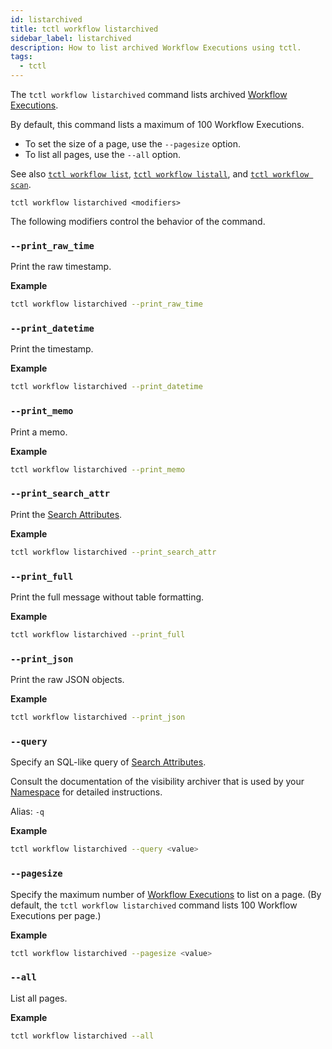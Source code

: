 ```yaml
---
id: listarchived
title: tctl workflow listarchived
sidebar_label: listarchived
description: How to list archived Workflow Executions using tctl.
tags:
  - tctl
---
```


The `tctl workflow listarchived` command lists archived [Workflow Executions](/concepts/what-is-a-workflow-execution).

By default, this command lists a maximum of 100 Workflow Executions.

- To set the size of a page, use the `--pagesize` option.
- To list all pages, use the `--all` option.

See also [`tctl workflow list`](/tctl-v1/workflow/list), [`tctl workflow listall`](/tctl-v1/workflow/listall), and [`tctl workflow scan`](/tctl-v1/workflow/scan).

`tctl workflow listarchived <modifiers>`

The following modifiers control the behavior of the command.

### `--print_raw_time`

Print the raw timestamp.

**Example**

```bash
tctl workflow listarchived --print_raw_time
```

### `--print_datetime`

Print the timestamp.

**Example**

```bash
tctl workflow listarchived --print_datetime
```

### `--print_memo`

Print a memo.

**Example**

```bash
tctl workflow listarchived --print_memo
```

### `--print_search_attr`

Print the [Search Attributes](/concepts/what-is-a-search-attribute).

**Example**

```bash
tctl workflow listarchived --print_search_attr
```

### `--print_full`

Print the full message without table formatting.

**Example**

```bash
tctl workflow listarchived --print_full
```

### `--print_json`

Print the raw JSON objects.

**Example**

```bash
tctl workflow listarchived --print_json
```

### `--query`

Specify an SQL-like query of [Search Attributes](/concepts/what-is-a-search-attribute).

Consult the documentation of the visibility archiver that is used by your [Namespace](/concepts/what-is-a-namespace) for detailed instructions.

Alias: `-q`

**Example**

```bash
tctl workflow listarchived --query <value>
```

### `--pagesize`

Specify the maximum number of [Workflow Executions](/concepts/what-is-a-workflow-execution) to list on a page.
(By default, the `tctl workflow listarchived` command lists 100 Workflow Executions per page.)

**Example**

```bash
tctl workflow listarchived --pagesize <value>
```

### `--all`

List all pages.

**Example**

```bash
tctl workflow listarchived --all
```
